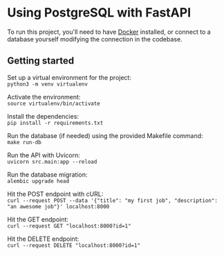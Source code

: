 # Using PostgreSQL with FastAPI

To run this project, you'll need to have [Docker](https://docs.docker.com/get-docker/) installed, or connect to a database yourself modifying the connection in the codebase.

## Getting started

Set up a virtual environment for the project:  
`python3 -m venv virtualenv`

Activate the environment:  
`source virtualenv/bin/activate`

Install the dependencies:  
`pip install -r requirements.txt`

Run the database (if needed) using the provided Makefile command:  
`make run-db`

Run the API with Uvicorn:  
`uvicorn src.main:app --reload`

Run the database migration:  
`alembic upgrade head`

Hit the POST endpoint with cURL:  
`curl --request POST --data '{"title": "my first job", "description": "an awesome job"}' localhost:8000`

Hit the GET endpoint:  
`curl --request GET "localhost:8000?id=1"`

Hit the DELETE endpoint:  
`curl --request DELETE "localhost:8000?id=1"`
